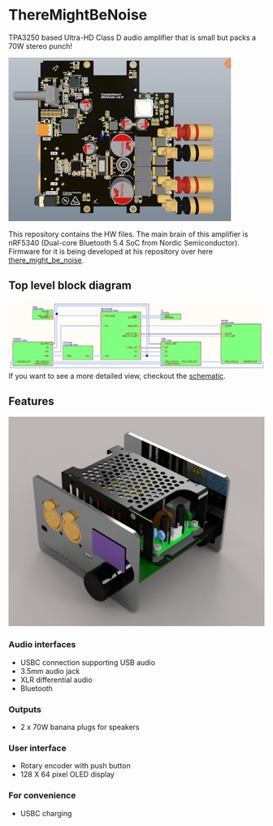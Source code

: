 # ThereMightBeNoise
TPA3250 based Ultra-HD Class D audio amplifier that is small but packs a 70W stereo punch!

![PCB](Images/pcb.gif)

This repository contains the HW files. The main brain of this amplifier is nRF5340 (Dual-core Bluetooth 5.4 SoC from Nordic Semiconductor). Firmware for it is being developed at his repository over here [there_might_be_noise](https://github.com/DaniusKalv/there_might_be_noise).

## Top level block diagram
![Block diagram](Images/top-level.png)
If you want to see a more detailed view, checkout the [schematic](ThereMightBeNoise_v2_0.pdf).

## Features
![PCB](Images/3d-top.png)
### Audio interfaces
- USBC connection supporting USB audio
- 3.5mm audio jack
- XLR differential audio
- Bluetooth

### Outputs
- 2 x 70W banana plugs for speakers

### User interface
- Rotary encoder with push button
- 128 X 64 pixel OLED display

### For convenience
- USBC charging